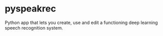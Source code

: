 # pyspeakrec
Python app that lets you create, use and edit a functioning deep learning speech recognition system.
